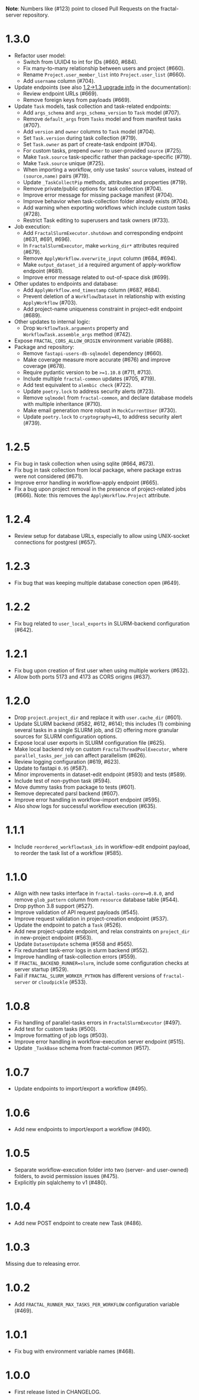 **Note**: Numbers like (\#123) point to closed Pull Requests on the fractal-server repository.

# 1.3.0

* Refactor user model:
    * Switch from UUID4 to int for IDs (\#660, \#684).
    * Fix many-to-many relationship between users and project (\#660).
    * Rename `Project.user_member_list` into `Project.user_list` (\#660).
    * Add `username` column (\#704).
* Update endpoints (see also [1.2->1.3 upgrade info](../internals/version_upgrades/upgrade_1_2_5_to_1_3_0/) in the documentation):
    * Review endpoint URLs (\#669).
    * Remove foreign keys from payloads (\#669).
* Update `Task` models, task collection and task-related endpoints:
    * Add `args_schema` and `args_schema_version` to `Task` model (\#707).
    * Remove `default_args` from `Tasks` model and from manifest tasks (\#707).
    * Add `version` and `owner` columns to `Task` model (\#704).
    * Set `Task.version` during task collection (\#719).
    * Set `Task.owner` as part of create-task endpoint (\#704).
    * For custom tasks, prepend `owner` to user-provided `source` (\#725).
    * Make `Task.source` task-specific rather than package-specific (\#719).
    * Make `Task.source` unique (\#725).
    * When importing a workflow, only use tasks' `source` values, instead of `(source,name)` pairs (\#719).
    * Update `_TaskCollectPip` methods, attributes and properties (\#719).
    * Remove private/public options for task collection (\#704).
    * Improve error message for missing package manifest (\#704).
    * Improve behavior when task-collection folder already exists (\#704).
    * Add warning when exporting workflows which include custom tasks (\#728).
    * Restrict Task editing to superusers and task owners (\#733).
* Job execution:
    * Add `FractalSlurmExecutor.shutdown` and corresponding endpoint (\#631, \#691, \#696).
    * In `FractalSlurmExecutor`, make `working_dir*` attributes required (\#679).
    * Remove `ApplyWorkflow.overwrite_input` column (\#684, \#694).
    * Make `output_dataset_id` a required argument of apply-workflow endpoint (\#681).
    * Improve error message related to out-of-space disk (\#699).
* Other updates to endpoints and database:
    * Add `ApplyWorkflow.end_timestamp` column (\#687, \#684).
    * Prevent deletion of a `Workflow`/`Dataset` in relationship with existing `ApplyWorkflow` (\#703).
    * Add project-name uniqueness constraint in project-edit endpoint (\#689).
* Other updates to internal logic:
    * Drop `WorkflowTask.arguments` property and `WorkflowTask.assemble_args` method (\#742).
* Expose `FRACTAL_CORS_ALLOW_ORIGIN` environment variable (\#688).
* Package and repository:
    * Remove `fastapi-users-db-sqlmodel` dependency (\#660).
    * Make coverage measure more accurate (\#676) and improve coverage (\#678).
    * Require pydantic version to be `>=1.10.8` (\#711, \#713).
    * Include multiple `fractal-common` updates (\#705, \#719).
    * Add test equivalent to `alembic check` (\#722).
    * Update `poetry.lock` to address security alerts (\#723).
    * Remove `sqlmodel` from `fractal-common`, and declare database models with multiple inheritance (\#710).
    * Make email generation more robust in `MockCurrentUser` (\#730).
    * Update `poetry.lock` to `cryptography=41`, to address security alert (\#739).

# 1.2.5

* Fix bug in task collection when using sqlite (\#664, \#673).
* Fix bug in task collection from local package, where package extras were not considered (\#671).
* Improve error handling in workflow-apply endpoint (\#665).
* Fix a bug upon project removal in the presence of project-related jobs (\#666). Note: this removes the `ApplyWorkflow.Project` attribute.

# 1.2.4

* Review setup for database URLs, especially to allow using UNIX-socket connections for postgresl (\#657).

# 1.2.3

* Fix bug that was keeping multiple database conection open (\#649).

# 1.2.2

* Fix bug related to `user_local_exports` in SLURM-backend configuration (\#642).

# 1.2.1

* Fix bug upon creation of first user when using multiple workers (\#632).
* Allow both ports 5173 and 4173 as CORS origins (\#637).

# 1.2.0

* Drop `project.project_dir` and replace it with `user.cache_dir` (\#601).
* Update SLURM backend (\#582, \#612, \#614); this includes (1) combining several tasks in a single SLURM job, and (2) offering more granular sources for SLURM configuration options.
* Expose local user exports in SLURM configuration file (\#625).
* Make local backend rely on custom `FractalThreadPoolExecutor`, where `parallel_tasks_per_job` can affect parallelism (\#626).
* Review logging configuration (\#619, \#623).
* Update to fastapi `0.95` (\#587).
* Minor improvements in dataset-edit endpoint (\#593) and tests (\#589).
* Include test of non-python task (\#594).
* Move dummy tasks from package to tests (\#601).
* Remove deprecated parsl backend (\#607).
* Improve error handling in workflow-import endpoint (\#595).
* Also show logs for successful workflow execution (\#635).

# 1.1.1

* Include `reordered_workflowtask_ids` in workflow-edit endpoint payload, to reorder the task list of a workflow (\#585).

# 1.1.0

* Align with new tasks interface in `fractal-tasks-core>=0.8.0`, and remove `glob_pattern` column from `resource` database table (\#544).
* Drop python 3.8 support (\#527).
* Improve validation of API request payloads (\#545).
* Improve request validation in project-creation endpoint (\#537).
* Update the endpoint to patch a `Task` (\#526).
* Add new project-update endpoint, and relax constraints on `project_dir` in new-project endpoint (\#563).
* Update `DatasetUpdate` schema (\#558 and \#565).
* Fix redundant task-error logs in slurm backend (\#552).
* Improve handling of task-collection errors (\#559).
* If `FRACTAL_BACKEND_RUNNER=slurm`, include some configuration checks at server startup (\#529).
* Fail if `FRACTAL_SLURM_WORKER_PYTHON` has different versions of `fractal-server` or `cloudpickle` (\#533).

# 1.0.8

* Fix handling of parallel-tasks errors in `FractalSlurmExecutor` (\#497).
* Add test for custom tasks (\#500).
* Improve formatting of job logs (\#503).
* Improve error handling in workflow-execution server endpoint (\#515).
* Update `_TaskBase` schema from fractal-common (\#517).

# 1.0.7

* Update endpoints to import/export a workflow (\#495).

# 1.0.6

* Add new endpoints to import/export a workflow (\#490).

# 1.0.5

* Separate workflow-execution folder into two (server- and user-owned) folders, to avoid permission issues (\#475).
* Explicitly pin sqlalchemy to v1 (\#480).

# 1.0.4

* Add new POST endpoint to create new Task (\#486).

# 1.0.3

Missing due to releasing error.

# 1.0.2

* Add `FRACTAL_RUNNER_MAX_TASKS_PER_WORKFLOW` configuration variable (\#469).

# 1.0.1

* Fix bug with environment variable names (\#468).

# 1.0.0

* First release listed in CHANGELOG.
